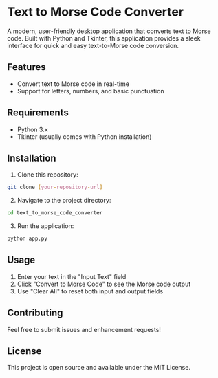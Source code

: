 # Text to Morse Code Converter

A modern, user-friendly desktop application that converts text to Morse code. Built with Python and Tkinter, this application provides a sleek interface for quick and easy text-to-Morse code conversion.

## Features

- Convert text to Morse code in real-time
- Support for letters, numbers, and basic punctuation

## Requirements

- Python 3.x
- Tkinter (usually comes with Python installation)

## Installation

1. Clone this repository:
```bash
git clone [your-repository-url]
```

2. Navigate to the project directory:
```bash
cd text_to_morse_code_converter
```

3. Run the application:
```bash
python app.py
```

## Usage

1. Enter your text in the "Input Text" field
2. Click "Convert to Morse Code" to see the Morse code output
3. Use "Clear All" to reset both input and output fields

## Contributing

Feel free to submit issues and enhancement requests!

## License

This project is open source and available under the MIT License. 